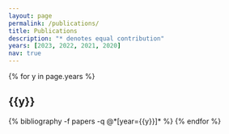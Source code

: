 ```yaml
---
layout: page
permalink: /publications/
title: Publications
description: "* denotes equal contribution"
years: [2023, 2022, 2021, 2020]
nav: true
---
```


<div class="publications">

{% for y in page.years %}

  <h2 class="year">{{y}}</h2>
  {% bibliography -f papers -q @*[year={{y}}]* %}
{% endfor %}

</div>
